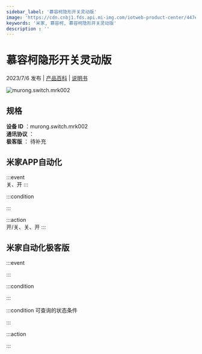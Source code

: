 ```yaml
---
sidebar_label: '慕容柯隐形开关灵动版'
image: 'https://cdn.cnbj1.fds.api.mi-img.com/iotweb-product-center/447e64b609bd8668bdc0db32868f6287_1685615953482.png?GalaxyAccessKeyId=AKVGLQWBOVIRQ3XLEW&Expires=9223372036854775807&Signature=w0wQR21n15v5ZySUDQu09fASGWk='
keywords: '米家, 慕容柯, 慕容柯隐形开关灵动版'
description : ''
---
```

# 慕容柯隐形开关灵动版

2023/7/6 发布 | [产品百科](https://home.mi.com/webapp/content/baike/product/index.html?model=murong.switch.mrk002/) | [说明书](https://home.mi.com/views/introduction.html?model=murong.switch.mrk002&region=cn)

![murong.switch.mrk002](https://cdn.cnbj1.fds.api.mi-img.com/iotweb-product-center/447e64b609bd8668bdc0db32868f6287_1685615953482.png?GalaxyAccessKeyId=AKVGLQWBOVIRQ3XLEW&Expires=9223372036854775807&Signature=w0wQR21n15v5ZySUDQu09fASGWk=)

## 规格  
> 
**设备 ID** ：murong.switch.mrk002  
**通讯协议** ：  
**极客版**  ： 待补充 


## 米家APP自动化  

:::event  
关、开
:::

:::condition  

:::

:::action   
开/关、关、开
:::

## 米家自动化极客版  

:::event  

:::

:::condition  

:::

:::condition 可查询的状态条件  

:::

:::action  

:::

        

